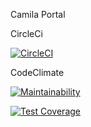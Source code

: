 Camila Portal

CircleCi

[![CircleCI](https://dl.circleci.com/status-badge/img/gh/um-computacion-tm/scrabble-2023-CamilaPortal/tree/main.svg?style=svg)](https://dl.circleci.com/status-badge/redirect/gh/um-computacion-tm/scrabble-2023-CamilaPortal/tree/main)

CodeClimate

[![Maintainability](https://api.codeclimate.com/v1/badges/a6bde6e33af4f854be22/maintainability)](https://codeclimate.com/github/um-computacion-tm/scrabble-2023-CamilaPortal/maintainability)

[![Test Coverage](https://api.codeclimate.com/v1/badges/a6bde6e33af4f854be22/test_coverage)](https://codeclimate.com/github/um-computacion-tm/scrabble-2023-CamilaPortal/test_coverage)